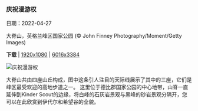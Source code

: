 ### 庆祝漫游权

日期：2022-04-27

大脊山，英格兰峰区国家公园 (© John Finney Photography/Moment/Getty Images)

**下载**  |  [1920x1080](https://cn.bing.com/th?id=OHR.GreatRidge_ZH-CN6165605288_1920x1080.jpg)  |  [6016x3384](https://cn.bing.com/th?id=OHR.GreatRidge_ZH-CN6165605288_UHD.jpg)

![庆祝漫游权](https://cn.bing.com/th?id=OHR.GreatRidge_ZH-CN6165605288_1920x1080.jpg "大脊山，英格兰峰区国家公园 (© John Finney Photography/Moment/Getty Images)")

大脊山共由四座山丘构成，图中这条引人注目的天际线展示了其中的三座，它们是峰区最受欢迎的高地步道之一。 这里位于德比郡国家公园的中心地带，山脊一直延伸到Kinder Scout的边缘，将白峰的石灰岩景观与黑峰的砂岩景观分隔开，您可以在此欣赏到伊代尔和希望谷的全貌。
